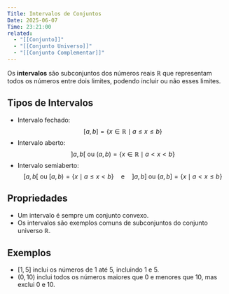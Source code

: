 ```yaml
---
Title: Intervalos de Conjuntos
Date: 2025-06-07
Time: 23:21:00
related:
  - "[[Conjunto]]"
  - "[[Conjunto Universo]]"
  - "[[Conjunto Complementar]]"
---
```


Os **intervalos** são subconjuntos dos números reais $\mathbb{R}$ que representam todos os números entre dois limites, podendo incluir ou não esses limites.

## Tipos de Intervalos

- Intervalo fechado: $$[a,b] = \{ x \in \mathbb{R} \mid a \leq x \leq b \}$$
- Intervalo aberto: $$]a, b[ \text{ ou }(a,b) = \{ x \in \mathbb{R} \mid a < x < b \}$$
- Intervalo semiaberto: $$[a,b[ \text{ ou }[a,b) = \{ x \mid a \leq x < b \} \quad \text{e} \quad ]a,b] \text{ ou }(a,b] = \{ x \mid a < x \leq b \}$$

## Propriedades

- Um intervalo é sempre um conjunto convexo.
- Os intervalos são exemplos comuns de subconjuntos do conjunto universo $\mathbb{R}$.

## Exemplos

- $[1,5]$ inclui os números de 1 até 5, incluindo 1 e 5.
- $(0,10)$ inclui todos os números maiores que 0 e menores que 10, mas exclui 0 e 10.
